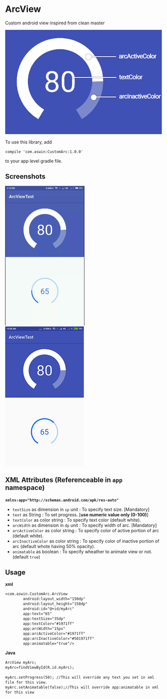# ArcView
Custom android view inspired from clean master

![preview](https://raw.githubusercontent.com/AswinpAshok/ArcView/master/Screenshots/preview.jpg)

To use this library, add

    compile 'com.aswin:CustomArc:1.0.0'
    
to your app level gradle file.
 

## Screenshots  
 
![](https://raw.githubusercontent.com/AswinpAshok/ArcView/master/Screenshots/screengif.gif) ![](https://raw.githubusercontent.com/AswinpAshok/ArcView/master/Screenshots/Screenshot2.png)

## XML Attributes (Referenceable in `app` namespace)
**`xmlns:app="http://schemas.android.com/apk/res-auto"`**
* `textSize` as dimension in `sp` unit : To specify text size. [Mandatory]
* `text` as String : To set progress. [**use numeric value only (0-100)**]
* `textColor` as color string : To specify text color (default white). 
* `arcWidth` as dimension in `dp` unit : To specify width of arc. [Mandatory]
* `arcActiveColor` as color string : To specify color of active portion of arc (default white).
* `arcInactiveColor` as color string : To specify color of inactive portion of arc (default whote having 50% opacity).
* `animatable` as boolean : To specify wheather to animate view or not. (default `true`)

## Usage 
**xml**

    <com.aswin.CustomArc.ArcView
            android:layout_width="150dp"
            android:layout_height="150dp"
            android:id="@+id/myArc"
            app:text="65"
            app:textSize="35dp"
            app:textColor="#1971ff"
            app:arcWidth="15px"
            app:arcActiveColor="#1971ff"
            app:arcInactiveColor="#501971ff"
            app:animatable="true"/>
            
**Java**

    ArcView myArc;
    myArc=findViewById(R.id.myArc);
    
    myArc.setProgress(50); //This will override any text you set in xml file for this view.
    myArc.setAnimatable(false);//This will override app:animatable in xml for this view
